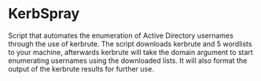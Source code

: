 # KerbSpray

Script that automates the enumeration of Active Directory usernames through the use of kerbrute. The script downloads kerbrute and 5 wordlists to your machine, afterwards kerbrute will take the domain argument to start enumerating usernames using the downloaded lists. It will also format the output of the kerbrute results for further use. 
